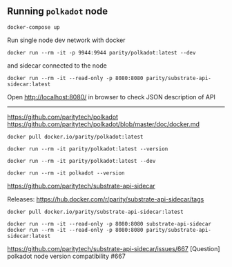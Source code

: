 

## Running `polkadot` node

`docker-compose up`

Run single node dev network with docker

    docker run --rm -it -p 9944:9944 parity/polkadot:latest --dev

and sidecar connected to the node 

    docker run --rm -it --read-only -p 8080:8080 parity/substrate-api-sidecar:latest

Open <http://localhost:8080/> in browser to check JSON description of API

-----

https://github.com/paritytech/polkadot  
https://github.com/paritytech/polkadot/blob/master/doc/docker.md

    docker pull docker.io/parity/polkadot:latest

    docker run --rm -it parity/polkadot:latest --version
    
    docker run --rm -it parity/polkadot:latest --dev
    
    docker run --rm -it polkadot --version


https://github.com/paritytech/substrate-api-sidecar 

Releases: https://hub.docker.com/r/parity/substrate-api-sidecar/tags

    docker pull docker.io/parity/substrate-api-sidecar:latest

    docker run --rm -it --read-only -p 8080:8080 substrate-api-sidecar
    docker run --rm -it --read-only -p 8080:8080 parity/substrate-api-sidecar:latest

https://github.com/paritytech/substrate-api-sidecar/issues/667
[Question] polkadot node version compatibility #667



